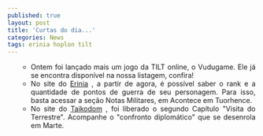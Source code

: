 ```yaml
---
published: true
layout: post
title: 'Curtas do dia...'
categories: News
tags: erinia hoplon tilt
---
```

<ul>
<ul>
	<li style="text-align: justify;">Ontem foi lançado mais um jogo da TILT online, o Vudugame. Ele já se encontra disponível na nossa listagem, confira!</li>
	<li style="text-align: justify;">No site do <a href="http://www.mundoerinia.com.br/">Erinia</a>
, a partir de agora, é possível saber o rank e a quantidade de pontos de guerra de seu personagem. Para isso, basta acessar a seção Notas Militares, em Acontece em Tuorhence.</li>
	<li style="text-align: justify;">No site do <a href="http://www.taikodom.com.br/">Taikodom</a>
, foi liberado o segundo Capítulo "Visita do Terrestre". Acompanhe o "confronto diplomático" que se desenrola em Marte.</li>
</ul>
</ul>